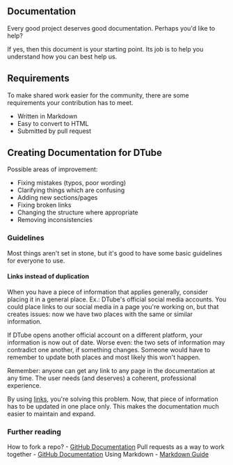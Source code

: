 ## Documentation

Every good project deserves good documentation. Perhaps you'd like to help?

If yes, then this document is your starting point. Its job is to help you understand how you can best help us.

## Requirements

To make shared work easier for the community, there are some requirements your contribution has to meet.

- Written in Markdown
- Easy to convert to HTML
- Submitted by pull request

## Creating Documentation for DTube

Possible areas of improvement:

- Fixing mistakes (typos, poor wording)
- Clarifying things which are confusing
- Adding new sections/pages
- Fixing broken links
- Changing the structure where appropriate
- Removing inconsistencies

### Guidelines

Most things aren't set in stone, but it's good to have some basic guidelines for everyone to use.

#### Links instead of duplication

When you have a piece of information that applies generally, consider placing it in a general place. Ex.: DTube's official social media accounts. You could place links to our social media in a page you're working on, but that creates issues: now we have two places with the same or similar information. 

If DTube opens another official account on a different platform, your information is now out of date. Worse even: the two sets of information may contradict one another, if something changes. Someone would have to remember to update both places and most likely this won't happen. 

Remember: anyone can get any link to any page in the documentation at any time. The user needs (and deserves) a coherent, professional experience.

By using [links](https://www.markdownguide.org/basic-syntax/#links), you're solving this problem. Now, that piece of information has to be updated in one place only. This makes the documentation much easier to maintain and expand.

### Further reading

How to fork a repo? - [GitHub Documentation](https://docs.github.com/en/free-pro-team@latest/github/getting-started-with-github/fork-a-repo)
Pull requests as a way to work together - [GitHub Documentation](https://docs.github.com/en/free-pro-team@latest/github/collaborating-with-issues-and-pull-requests/about-pull-requests)
Using Markdown - [Markdown Guide](https://www.markdownguide.org/)
